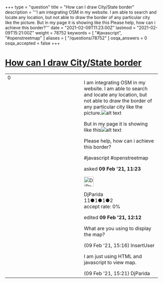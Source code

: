 +++
type = "question"
title = "How can I draw City/State border"
description = '''I am integrating OSM in my website. I am able to search and locate any location, but not able to draw the border of any particular city like the picture. But in my page it is showing like this Please help, how can i achieve this border?'''
date = "2021-02-09T11:23:00Z"
lastmod = "2021-02-09T15:21:00Z"
weight = 78752
keywords = [ "#javascript", "#openstreetmap" ]
aliases = [ "/questions/78752" ]
osqa_answers = 0
osqa_accepted = false
+++

<div class="headNormal">

# [How can I draw City/State border](/questions/78752/how-can-i-draw-citystate-border)

</div>

<div id="main-body">

<div id="askform">

<table id="question-table" style="width:100%;">
<colgroup>
<col style="width: 50%" />
<col style="width: 50%" />
</colgroup>
<tbody>
<tr>
<td style="width: 30px; vertical-align: top"><div class="vote-buttons">
<span id="post-78752-upvote" class="ajax-command post-vote up" rel="nofollow" title="I like this post (click again to cancel)"> </span>
<div id="post-78752-score" class="post-score" title="current number of votes">
0
</div>
<span id="post-78752-downvote" class="ajax-command post-vote down" rel="nofollow" title="I dont like this post (click again to cancel)"> </span> <span id="favorite-mark" class="ajax-command favorite-mark" rel="nofollow" title="mark/unmark this question as favorite (click again to cancel)"> </span>
<div id="favorite-count" class="favorite-count">
&#10;</div>
</div></td>
<td><div id="item-right">
<div class="question-body">
<p>I am integrating OSM in my website. I am able to search and locate any location, but not able to draw the border of any particular city like the picture.<img src="https://help.openstreetmap.org/upfiles/osm_AJH5NG2.PNG" alt="alt text" /></p>
<p>But in my page it is showing like this<img src="https://help.openstreetmap.org/upfiles/osm2_wqpdttd.PNG" alt="alt text" /></p>
<p>Please help, how can i achieve this border?</p>
</div>
<div id="question-tags" class="tags-container tags">
<span class="post-tag tag-link-#javascript" rel="tag" title="see questions tagged &#39;#javascript&#39;">#javascript</span> <span class="post-tag tag-link-#openstreetmap" rel="tag" title="see questions tagged &#39;#openstreetmap&#39;">#openstreetmap</span>
</div>
<div id="question-controls" class="post-controls">
&#10;</div>
<div class="post-update-info-container">
<div class="post-update-info post-update-info-user">
<p>asked <strong>09 Feb '21, 11:23</strong></p>
<img src="https://secure.gravatar.com/avatar/8bc74dc3b73e0cdbee2b06ee01380559?s=32&amp;d=identicon&amp;r=g" class="gravatar" width="32" height="32" alt="DjParida&#39;s gravatar image" />
<p><span>DjParida</span><br />
<span class="score" title="11 reputation points">11</span><span title="1 badges"><span class="badge1">●</span><span class="badgecount">1</span></span><span title="1 badges"><span class="silver">●</span><span class="badgecount">1</span></span><span title="2 badges"><span class="bronze">●</span><span class="badgecount">2</span></span><br />
<span class="accept_rate" title="Rate of the user&#39;s accepted answers">accept rate:</span> <span title="DjParida has no accepted answers">0%</span></p>
</img>
</div>
<div class="post-update-info post-update-info-edited">
<p><span> edited <strong>09 Feb '21, 12:12</strong> </span></p>
</div>
</div>
<div id="comments-container-78752" class="comments-container">
<span id="78760"></span>
<div id="comment-78760" class="comment">
<div id="post-78760-score" class="comment-score">
&#10;</div>
<div class="comment-text">
<p>What are you using to display the map?</p>
</div>
<div id="comment-78760-info" class="comment-info">
<span class="comment-age">(09 Feb '21, 15:16)</span> <span class="comment-user userinfo">InsertUser</span>
</div>
</div>
<span id="78761"></span>
<div id="comment-78761" class="comment">
<div id="post-78761-score" class="comment-score">
&#10;</div>
<div class="comment-text">
<p>I am just using HTML and javascript to view map.</p>
</div>
<div id="comment-78761-info" class="comment-info">
<span class="comment-age">(09 Feb '21, 15:21)</span> <span class="comment-user userinfo">DjParida</span>
</div>
</div>
</div>
<div id="comment-tools-78752" class="comment-tools">
&#10;</div>
<div class="clear">
&#10;</div>
<div id="comment-78752-form-container" class="comment-form-container">
&#10;</div>
<div class="clear">
&#10;</div>
</div></td>
</tr>
</tbody>
</table>

</div>

</div>

